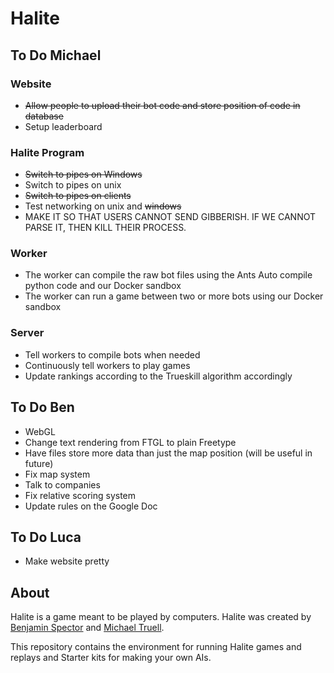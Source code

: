 # Halite

## To Do Michael

### Website
- ~~Allow people to upload their bot code and store position of code in database~~
- Setup leaderboard

### Halite Program
- ~~Switch to pipes on Windows~~
- Switch to pipes on unix
- ~~Switch to pipes on clients~~
- Test networking on unix and ~~windows~~
- MAKE IT SO THAT USERS CANNOT SEND GIBBERISH. IF WE CANNOT PARSE IT, THEN KILL THEIR PROCESS.

### Worker
- The worker can compile the raw bot files using the Ants Auto compile python code and our Docker sandbox
- The worker can run a game between two or more bots using our Docker sandbox

### Server
- Tell workers to compile bots when needed
- Continuously tell workers to play games
- Update rankings according to the Trueskill algorithm accordingly

## To Do Ben
- WebGL
- Change text rendering from FTGL to plain Freetype
- Have files store more data than just the map position (will be useful in future)
- Fix map system
- Talk to companies
- Fix relative scoring system
- Update rules on the Google Doc

## To Do Luca
- Make website pretty

## About
Halite is a game meant to be played by computers. Halite was created by [Benjamin Spector](https://github.com/Sydriax "Benjamin Spector") and [Michael Truell](https://github.com/truell20 "Michael Truell").

This repository contains the environment for running Halite games and replays and Starter kits for making your own AIs.
